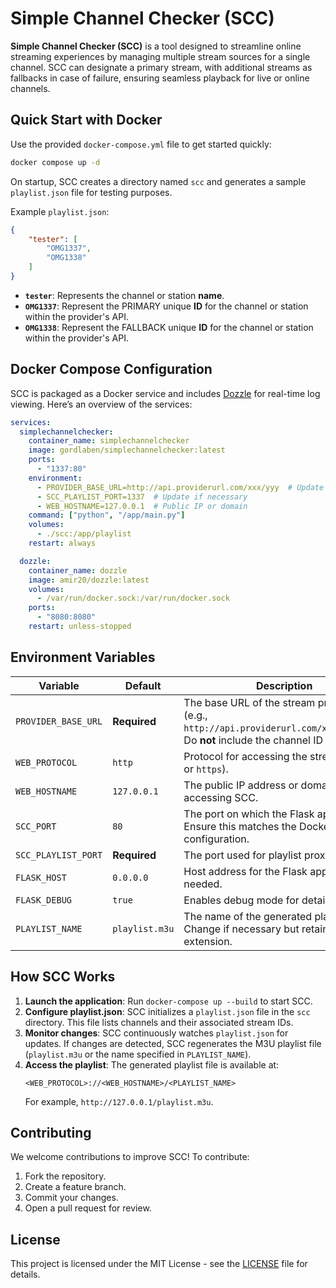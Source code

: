 
# Simple Channel Checker (SCC)

**Simple Channel Checker (SCC)** is a tool designed to streamline online streaming experiences by managing multiple stream sources for a single channel. SCC can designate a primary stream, with additional streams as fallbacks in case of failure, ensuring seamless playback for live or online channels.

## Quick Start with Docker

Use the provided `docker-compose.yml` file to get started quickly:

```bash
docker compose up -d
```

On startup, SCC creates a directory named `scc` and generates a sample `playlist.json` file for testing purposes.

Example `playlist.json`:

```json
{
    "tester": [
        "OMG1337",
        "OMG1338"
    ]
}
```

- **`tester`**: Represents the channel or station **name**.
- **`OMG1337`**: Represent the PRIMARY unique **ID** for the channel or station within the provider's API.
- **`OMG1338`**: Represent the FALLBACK unique **ID** for the channel or station within the provider's API.

## Docker Compose Configuration

SCC is packaged as a Docker service and includes [Dozzle](https://github.com/amir20/dozzle) for real-time log viewing. Here’s an overview of the services:

```yaml
services:
  simplechannelchecker:
    container_name: simplechannelchecker
    image: gordlaben/simplechannelchecker:latest
    ports:
      - "1337:80"
    environment:
      - PROVIDER_BASE_URL=http://api.providerurl.com/xxx/yyy  # Update with your provider’s API base URL
      - SCC_PLAYLIST_PORT=1337  # Update if necessary
      - WEB_HOSTNAME=127.0.0.1  # Public IP or domain
    command: ["python", "/app/main.py"]
    volumes:
      - ./scc:/app/playlist
    restart: always

  dozzle:
    container_name: dozzle
    image: amir20/dozzle:latest
    volumes:
      - /var/run/docker.sock:/var/run/docker.sock
    ports:
      - "8080:8080"
    restart: unless-stopped
```

## Environment Variables

| Variable           | Default        | Description |
|--------------------|----------------|-------------|
| `PROVIDER_BASE_URL` | **Required**   | The base URL of the stream provider’s API (e.g., `http://api.providerurl.com/xxxxx/yyyyy`). Do **not** include the channel ID in this URL. |
| `WEB_PROTOCOL`     | `http`         | Protocol for accessing the streams (`http` or `https`). |
| `WEB_HOSTNAME`     | `127.0.0.1`    | The public IP address or domain name for accessing SCC. |
| `SCC_PORT`         | `80`           | The port on which the Flask app runs. Ensure this matches the Docker Compose configuration. |
| `SCC_PLAYLIST_PORT`| **Required**   | The port used for playlist proxying. |
| `FLASK_HOST`       | `0.0.0.0`      | Host address for the Flask app. Change if needed. |
| `FLASK_DEBUG`      | `true`         | Enables debug mode for detailed logs. |
| `PLAYLIST_NAME`    | `playlist.m3u` | The name of the generated playlist file. Change if necessary but retain the `.m3u` extension. |

## How SCC Works

1. **Launch the application**: Run `docker-compose up --build` to start SCC.
2. **Configure playlist.json**: SCC initializes a `playlist.json` file in the `scc` directory. This file lists channels and their associated stream IDs.
3. **Monitor changes**: SCC continuously watches `playlist.json` for updates. If changes are detected, SCC regenerates the M3U playlist file (`playlist.m3u` or the name specified in `PLAYLIST_NAME`).
4. **Access the playlist**: The generated playlist file is available at:
   ```
   <WEB_PROTOCOL>://<WEB_HOSTNAME>/<PLAYLIST_NAME>
   ```
   For example, `http://127.0.0.1/playlist.m3u`.

## Contributing

We welcome contributions to improve SCC! To contribute:

1. Fork the repository.
2. Create a feature branch.
3. Commit your changes.
4. Open a pull request for review.

## License

This project is licensed under the MIT License - see the [LICENSE](LICENSE) file for details.